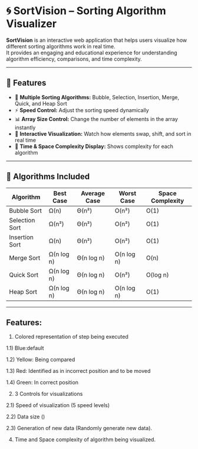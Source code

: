 # 🌀 SortVision – Sorting Algorithm Visualizer

**SortVision** is an interactive web application that helps users visualize how different sorting algorithms work in real time.  
It provides an engaging and educational experience for understanding algorithm efficiency, comparisons, and time complexity.

---

## 🎯 Features

- 🔄 **Multiple Sorting Algorithms:** Bubble, Selection, Insertion, Merge, Quick, and Heap Sort  
- ⚡ **Speed Control:** Adjust the sorting speed dynamically  
- 📊 **Array Size Control:** Change the number of elements in the array instantly  
- 🎨 **Interactive Visualization:** Watch how elements swap, shift, and sort in real time  
- 🧮 **Time & Space Complexity Display:** Shows complexity for each algorithm  

---

## 🧩 Algorithms Included
| Algorithm | Best Case | Average Case | Worst Case | Space Complexity |
|------------|------------|---------------|--------------|------------------|
| Bubble Sort | Ω(n) | Θ(n²) | O(n²) | O(1) |
| Selection Sort | Ω(n²) | Θ(n²) | O(n²) | O(1) |
| Insertion Sort | Ω(n) | Θ(n²) | O(n²) | O(1) |
| Merge Sort | Ω(n log n) | Θ(n log n) | O(n log n) | O(n) |
| Quick Sort | Ω(n log n) | Θ(n log n) | O(n²) | O(log n) |
| Heap Sort | Ω(n log n) | Θ(n log n) | O(n log n) | O(1) |

---

## Features:
1) Colored representation of step being executed

  1.1) Blue:default
  
  1.2) Yellow: Being compared
  
  1.3) Red: Identified as in incorrect position and to be moved
  
  1.4) Green: In correct position
  
2) 3 Controls for visualizations

  2.1) Speed of visualization (5 speed levels)
  
  2.2) Data size ()
  
  2.3) Generation of new data (Randomly generate new data).
  
4) Time and Space complexity of algorithm being visualized.
